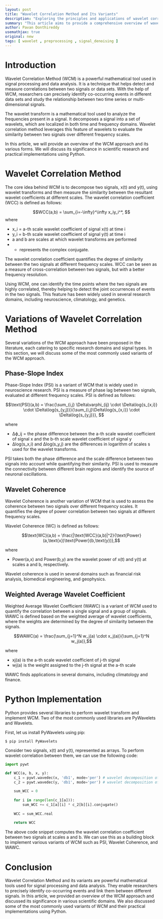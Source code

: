 ```yaml
---
layout: post
title: "Wavelet Correlation Method and Its Variants"
description: "Exploring the principles and applications of wavelet correlation method and its various forms."
summary: "This article aims to provide a comprehensive overview of wavelet correlation method and its variants, highlighting their significance and advantages in various scientific applications."
author: Pavan Donthireddy
usemathjax: true
original: new
tags: [ wavelet , preprocessing , signal_denoising ]
---
```


# Introduction

Wavelet Correlation Method (WCM) is a powerful mathematical tool used in signal processing and data analysis. It is a technique that helps detect and measure correlations between two signals or data sets. With the help of WCM, researchers can precisely identify co-occurring events in different data sets and study the relationship between two time series or multi-dimensional signals.

The wavelet transform is a mathematical tool used to analyze the frequencies present in a signal. It decomposes a signal into a set of wavelets, which are localized in both time and frequency domains. Wavelet correlation method leverages this feature of wavelets to evaluate the similarity between two signals over different frequency scales.

In this article, we will provide an overview of the WCM approach and its various forms. We will discuss its significance in scientific research and practical implementations using Python.

# Wavelet Correlation Method

The core idea behind WCM is to decompose two signals, x(t) and y(t), using wavelet transforms and then measure the similarity between the resultant wavelet coefficients at different scales. The wavelet correlation coefficient (WCC) is defined as follows:

$$WCC(a,b) = \sum_{i=-\infty}^\infty x_iy_i^*, 
$$
where

- x_i = a-th scale wavelet coefficient of signal x(t) at time i
- y_i = b-th scale wavelet coefficient of signal y(t) at time i
- a and b are scales at which wavelet transforms are performed
- * represents the complex conjugate.

The wavelet correlation coefficient quantifies the degree of similarity between the two signals at different frequency scales. WCC can be seen as a measure of cross-correlation between two signals, but with a better frequency resolution. 

Using WCM, one can identify the time points where the two signals are highly correlated, thereby helping to detect the joint occurrences of events in the two signals. This feature has been widely used in several research domains, including neuroscience, climatology, and genetics.

# Variations of Wavelet Correlation Method

Several variations of the WCM approach have been proposed in the literature, each catering to specific research domains and signal types. In this section, we will discuss some of the most commonly used variants of the WCM approach.

## Phase-Slope Index

Phase-Slope Index (PSI) is a variant of WCM that is widely used in neuroscience research. PSI is a measure of phase lag between two signals, evaluated at different frequency scales. PSI is defined as follows:




$$\text{PSI}(a,b) = \frac{\sum_{i,j} \Delta\varphi_{ij} \cdot \Delta\log{s_{x,i}} \cdot \Delta\log{s_{y,j}}}{\sum_{i,j}\Delta\log{s_{x,i}} \cdot \Delta\log{s_{y,j}}},
$$




where

- Δϕ_ij = the phase difference between the a-th scale wavelet coefficient of signal x and the b-th scale wavelet coefficient of signal y
- Δlog(s_x,i) and Δlog(s_y,j) are the differences in logarithm of scales s used for the wavelet transforms.

PSI takes both the phase difference and the scale difference between two signals into account while quantifying their similarity. PSI is used to measure the connectivity between different brain regions and identify the source of neuronal oscillations.

## Wavelet Coherence

Wavelet Coherence is another variation of WCM that is used to assess the coherence between two signals over different frequency scales. It quantifies the degree of power correlation between two signals at different frequency scales.

Wavelet Coherence (WC) is defined as follows:

$$\text{WC}(a,b) = \frac{|\text{WCC}(a,b)|^2}{\text{Power}(a,\text{x})\text{Power}(b,\text{y})},$$

where

- Power(a,x) and Power(b,y) are the wavelet power of x(t) and y(t) at scales a and b, respectively.

Wavelet coherence is used in several domains such as financial risk analysis, biomedical engineering, and geophysics. 

## Weighted Average Wavelet Coefficient

Weighted Average Wavelet Coefficient (WAWC) is a variant of WCM used to quantify the correlation between a single signal and a group of signals. WAWC is defined based on the weighted average of wavelet coefficients, where the weights are determined by the degree of similarity between the signals.

$$WAWC(a) = \frac{\sum_{j=1}^N w_j(a) \cdot x_j(a)}{\sum_{j=1}^N w_j(a)},$$

where

- xj(a) is the a-th scale wavelet coefficient of j-th signal
- wj(a) is the weight assigned to the j-th signal at the a-th scale

WAWC finds applications in several domains, including climatology and finance.

# Python Implementation

Python provides several libraries to perform wavelet transform and implement WCM. Two of the most commonly used libraries are PyWavelets and Wavelets.

First, let us install PyWavelets using pip:

```
$ pip install PyWavelets
```

Consider two signals, x(t) and y(t), represented as arrays. To perform wavelet correlation between them, we can use the following code:

```python
import pywt

def WCC(a, b, x, y):
    c_1 = pywt.wavedec(x, 'db1', mode='per') # wavelet decomposition of x
    c_2 = pywt.wavedec(y, 'db1', mode='per') # wavelet decomposition of y
    
    sum_WCC = 0
    
    for i in range(len(c_1[a])):
        sum_WCC += c_1[a][i] * c_2[b][i].conjugate()
        
    WCC = sum_WCC.real
    
    return WCC
```

The above code snippet computes the wavelet correlation coefficient between two signals at scales a and b. We can use this as a building block to implement various variants of WCM such as PSI, Wavelet Coherence, and WAWC.

# Conclusion

Wavelet Correlation Method and its variants are powerful mathematical tools used for signal processing and data analysis. They enable researchers to precisely identify co-occurring events and link them between different signals. In this article, we provided an overview of the WCM approach and discussed its significance in various scientific domains. We also discussed some of the most commonly used variants of WCM and their practical implementations using Python.
